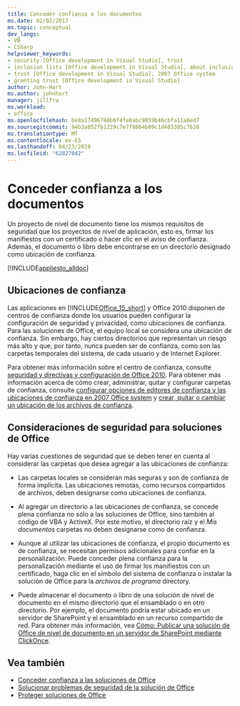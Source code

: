 ```yaml
---
title: Conceder confianza a los documentos
ms.date: 02/02/2017
ms.topic: conceptual
dev_langs:
- VB
- CSharp
helpviewer_keywords:
- security [Office development in Visual Studio], trust
- inclusion lists [Office development in Visual Studio], about inclusion lists
- trust [Office development in Visual Studio], 2007 Office system
- granting trust [Office development in Visual Studio]
author: John-Hart
ms.author: johnhart
manager: jillfra
ms.workload:
- office
ms.openlocfilehash: be8a17496788b0f4fe8abc9859b46cbfa11a6ed7
ms.sourcegitcommit: 94b3a052fb1229c7e7f8804b09c1d403385c7630
ms.translationtype: MT
ms.contentlocale: es-ES
ms.lasthandoff: 04/23/2019
ms.locfileid: "62827042"
---
```

# <a name="grant-trust-to-documents"></a>Conceder confianza a los documentos
  Un proyecto de nivel de documento tiene los mismos requisitos de seguridad que los proyectos de nivel de aplicación, esto es, firmar los manifiestos con un certificado o hacer clic en el aviso de confianza. Además, el documento o libro debe encontrarse en un directorio designado como ubicación de confianza.

 [!INCLUDE[appliesto_alldoc](../vsto/includes/appliesto-alldoc-md.md)]

## <a name="trusted-locations"></a>Ubicaciones de confianza
 Las aplicaciones en [!INCLUDE[Office_15_short](../vsto/includes/office-15-short-md.md)] y Office 2010 disponen de centros de confianza donde los usuarios pueden configurar la configuración de seguridad y privacidad, como ubicaciones de confianza. Para las soluciones de Office, el equipo local se considera una ubicación de confianza. Sin embargo, hay ciertos directorios que representan un riesgo más alto y que, por tanto, nunca pueden ser de confianza, como son las carpetas temporales del sistema, de cada usuario y de Internet Explorer.

 Para obtener más información sobre el centro de confianza, consulte [seguridad y directivas y configuración de Office 2010](http://go.microsoft.com/fwlink/?LinkId=89202). Para obtener más información acerca de cómo crear, administrar, quitar y configurar carpetas de confianza, consulte [configurar opciones de editores de confianza y las ubicaciones de confianza en 2007 Office system](http://go.microsoft.com/fwlink/?LinkId=89203) y [crear, quitar o cambiar un ubicación de los archivos de confianza](https://support.office.com/article/Create-remove-or-change-a-trusted-location-for-your-files-f5151879-25ea-4998-80a5-4208b3540a62).

## <a name="security-considerations-for-office-solutions"></a>Consideraciones de seguridad para soluciones de Office
 Hay varias cuestiones de seguridad que se deben tener en cuenta al considerar las carpetas que desea agregar a las ubicaciones de confianza:

- Las carpetas locales se consideran más seguras y son de confianza de forma implícita. Las ubicaciones remotas, como recursos compartidos de archivos, deben designarse como ubicaciones de confianza.

- Al agregar un directorio a las ubicaciones de confianza, se concede plena confianza no sólo a las soluciones de Office, sino también al código de VBA y ActiveX. Por este motivo, el directorio raíz y el *Mis documentos* carpetas no deben designarse como de confianza.

- Aunque al utilizar las ubicaciones de confianza, el propio documento es de confianza, se necesitan permisos adicionales para confiar en la personalización. Puede conceder plena confianza para la personalización mediante el uso de firmar los manifiestos con un certificado, haga clic en el símbolo del sistema de confianza o instalar la solución de Office para la *archivos de programa* directory.

- Puede almacenar el documento o libro de una solución de nivel de documento en el mismo directorio que el ensamblado o en otro directorio. Por ejemplo, el documento podría estar ubicado en un servidor de SharePoint y el ensamblado en un recurso compartido de red. Para obtener más información, vea [Cómo: Publicar una solución de Office de nivel de documento en un servidor de SharePoint mediante ClickOnce](https://msdn.microsoft.com/2408e809-fb78-42a1-9152-00afa1522e58).

## <a name="see-also"></a>Vea también
- [Conceder confianza a las soluciones de Office](../vsto/granting-trust-to-office-solutions.md)
- [Solucionar problemas de seguridad de la solución de Office](../vsto/troubleshooting-office-solution-security.md)
- [Proteger soluciones de Office](../vsto/securing-office-solutions.md)
